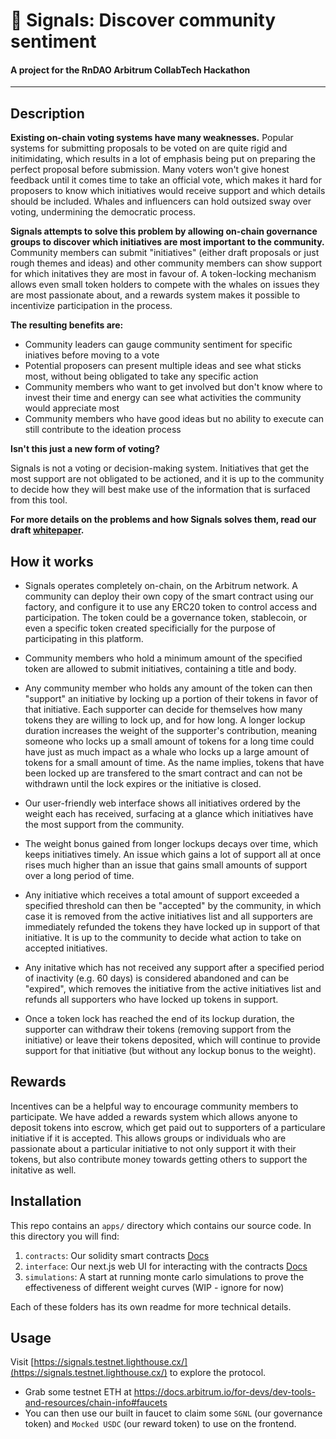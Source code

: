 # 📡 Signals: Discover community sentiment

#### A project for the RnDAO Arbitrum CollabTech Hackathon

***

## Description

**Existing on-chain voting systems have many weaknesses.** Popular systems for submitting proposals to be voted on are quite rigid and initimidating, which results in a lot of emphasis being put on preparing the perfect proposal before submission. Many voters won't give honest feedback until it comes time to take an official vote, which makes it hard for proposers to know which initiatives would receive support and which details should be included. Whales and influencers can hold outsized sway over voting, undermining the democratic process.

**Signals attempts to solve this problem by allowing on-chain governance groups to discover which initiatives are most important to the community.** Community members can submit "initiatives" (either draft proposals or just rough themes and ideas) and other community members can show support for which initatives they are most in favour of. A token-locking mechanism allows even small token holders to compete with the whales on issues they are most passionate about, and a rewards system makes it possible to incentivize participation in the process.

**The resulting benefits are:**

* Community leaders can gauge community sentiment for specific iniatives before moving to a vote
* Potential proposers can present multiple ideas and see what sticks most, without being obligated to take any specific action
* Community members who want to get involved but don't know where to invest their time and energy can see what activities the community would appreciate most
* Community members who have good ideas but no ability to execute can still contribute to the ideation process

**Isn't this just a new form of voting?**

Signals is not a voting or decision-making system. Initiatives that get the most support are not obligated to be actioned, and it is up to the community to decide how they will best make use of the information that is surfaced from this tool.

**For more details on the problems and how Signals solves them, read our draft [whitepaper](WHITEPAPER.md).**

## How it works

* Signals operates completely on-chain, on the Arbitrum network. A community can deploy their own copy of the smart contract using our factory, and configure it to use any ERC20 token to control access and participation. The token could be a governance token, stablecoin, or even a specific token created specificially for the purpose of participating in this platform.

* Community members who hold a minimum amount of the specified token are allowed to submit initiatives, containing a title and body.

* Any community member who holds any amount of the token can then "support" an initiative by locking up a portion of their tokens in favor of that initiative. Each supporter can decide for themselves how many tokens they are willing to lock up, and for how long. A longer lockup duration increases the weight of the supporter's contribution, meaning someone who locks up a small amount of tokens for a long time could have just as much impact as a whale who locks up a large amount of tokens for a small amount of time. As the name implies, tokens that have been locked up are transfered to the smart contract and can not be withdrawn until the lock expires or the initiative is closed.

* Our user-friendly web interface shows all initiatives ordered by the weight each has received, surfacing at a glance which initiatives have the most support from the community.

* The weight bonus gained from longer lockups decays over time, which keeps initiatives timely. An issue which gains a lot of support all at once rises much higher than an issue that gains small amounts of support over a long period of time.

* Any initiative which receives a total amount of support exceeded a specified threshold can then be "accepted" by the community, in which case it is removed from the active initiatives list and all supporters are immediately refunded the tokens they have locked up in support of that initiative. It is up to the community to decide what action to take on accepted initiatives.

* Any initative which has not received any support after a specified period of inactivity (e.g. 60 days) is considered abandoned and can be "expired", which removes the initiative from the active initiatives list and refunds all supporters who have locked up tokens in support.

* Once a token lock has reached the end of its lockup duration, the supporter can withdraw their tokens (removing support from the initiative) or leave their tokens deposited, which will continue to provide support for that initiative (but without any lockup bonus to the weight).

## Rewards

Incentives can be a helpful way to encourage community members to participate. We have added a rewards system which allows anyone to deposit tokens into escrow, which get paid out to supporters of a particulare initiative if it is accepted. This allows groups or individuals who are passionate about a particular initiative to not only support it with their tokens, but also contribute money towards getting others to support the initative as well.

## Installation

This repo contains an `apps/` directory which contains our source code. In this directory you will find:

1. `contracts`: Our solidity smart contracts [Docs](apps/contracts/README.md)
2. `interface`: Our next.js web UI for interacting with the contracts [Docs](apps/interface/README.md)
3. `simulations`: A start at running monte carlo simulations to prove the effectiveness of different weight curves (WIP - ignore for now)

Each of these folders has its own readme for more technical details.

## Usage

Visit [https://signals.testnet.lighthouse.cx/](https://signals.testnet.lighthouse.cx/) to explore the protocol.

* Grab some testnet ETH at <https://docs.arbitrum.io/for-devs/dev-tools-and-resources/chain-info#faucets>
* You can then use our built in faucet to claim some `SGNL` (our governance token) and `Mocked USDC` (our reward token) to use on the frontend.
